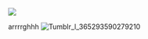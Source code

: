 ![](https://komarev.com/ghpvc/?username=your-github-username&color=dc143c) 

arrrrghhh ![Tumblr_l_365293590279210](https://github.com/user-attachments/assets/e8285a64-469c-4026-b48e-9647317a6822)

